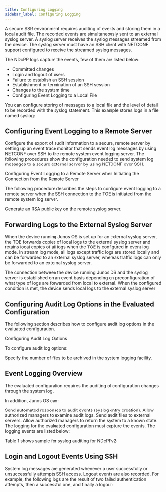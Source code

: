```yaml
---
title: Configuring Logging
sidebar_label: Configuring Logging
---
```


A secure SSR environment requires auditing of events and storing them in a local audit file. The recorded events are simultaneously sent to an external syslog server. A syslog server receives the syslog messages streamed from the device. The syslog server must have an SSH client with NETCONF support configured to receive the streamed syslog messages.

The NDcPP logs capture the events, few of them are listed below:

- Committed changes
- Login and logout of users
- Failure to establish an SSH session
- Establishment or termination of an SSH session
- Changes to the system time
- Configuring Event Logging to a Local File

You can configure storing of messages to a local file and the level of detail to be recorded with the syslog statement. This example stores logs in a file named syslog:



## Configuring Event Logging to a Remote Server

Configure the export of audit information to a secure, remote server by setting up an event trace monitor that sends event log messages by using NETCONF over SSH to the remote system event logging server. The following procedures show the configuration needed to send system log messages to a secure external server by using NETCONF over SSH.

Configuring Event Logging to a Remote Server when Initiating the Connection from the Remote Server

The following procedure describes the steps to configure event logging to a remote server when the SSH connection to the TOE is initiated from the remote system log server.

Generate an RSA public key on the remote syslog server.




## Forwarding Logs to the External Syslog Server

When the device running Junos OS is set up for an external syslog server, the TOE forwards copies of local logs to the external syslog server and retains local copies of all logs when the TOE is configured in event log mode. In stream log mode, all logs except traffic logs are stored locally and can be forwarded to an external syslog server, whereas traffic logs can only be forwarded to an external syslog server.

The connection between the device running Junos OS and the syslog server is established on an event basis depending on preconfiguration of what type of logs are forwarded from local to external. When the configured condition is met, the device sends local logs to the external syslog server


## Configuring Audit Log Options in the Evaluated Configuration

The following section describes how to configure audit log options in the evaluated configuration.

Configuring Audit Log Options 

To configure audit log options:

Specify the number of files to be archived in the system logging facility.




## Event Logging Overview

The evaluated configuration requires the auditing of configuration changes through the system log.

In addition, Junos OS can:

Send automated responses to audit events (syslog entry creation).
Allow authorized managers to examine audit logs.
Send audit files to external servers.
Allow authorized managers to return the system to a known state.
The logging for the evaluated configuration must capture the events. The logging events are listed below:

Table 1 shows sample for syslog auditing for NDcPPv2:




## Login and Logout Events Using SSH

System log messages are generated whenever a user successfully or unsuccessfully attempts SSH access. Logout events are also recorded. For example, the following logs are the result of two failed authentication attempts, then a successful one, and finally a logout:


